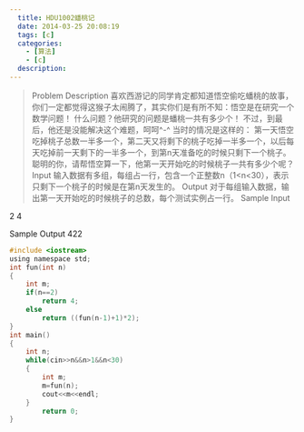 ```yaml
---
  title: HDU1002蟠桃记
  date: 2014-03-25 20:08:19
  tags: [c]
  categories:
    - [算法]
    - [c]
  description:
---
```



>Problem Description
喜欢西游记的同学肯定都知道悟空偷吃蟠桃的故事，你们一定都觉得这猴子太闹腾了，其实你们是有所不知：悟空是在研究一个数学问题！
什么问题？他研究的问题是蟠桃一共有多少个！
不过，到最后，他还是没能解决这个难题，呵呵^-^
当时的情况是这样的：
第一天悟空吃掉桃子总数一半多一个，第二天又将剩下的桃子吃掉一半多一个，以后每天吃掉前一天剩下的一半多一个，到第n天准备吃的时候只剩下一个桃子。聪明的你，请帮悟空算一下，他第一天开始吃的时候桃子一共有多少个呢？
Input
输入数据有多组，每组占一行，包含一个正整数n（1<n<30），表示只剩下一个桃子的时候是在第n天发生的。
Output
对于每组输入数据，输出第一天开始吃的时候桃子的总数，每个测试实例占一行。
Sample Input

2
4

Sample Output
422

```c
#include <iostream>
using namespace std;
int fun(int n)
{
    int m;
    if(n==2)
        return 4;
    else
        return ((fun(n-1)+1)*2);
}
int main()
{
    int n;
    while(cin>>n&&n>1&&n<30)
    {
        int m;
        m=fun(n);
        cout<<m<<endl;
    }
        return 0;
}
```
